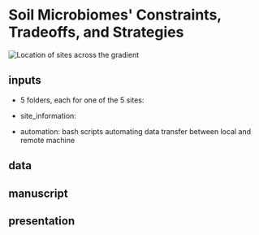 # Soil Microbiomes' Constraints, Tradeoffs, and Strategies 

![Location of sites across the gradient](https://github.com/bioatmosphere/microbiome-climate-gradient/blob/master/inputs/site_information/figures/site_location.jpg)

## inputs
- 5 folders, each for one of the 5 sites:

- site_information:

- automation: bash scripts automating data transfer between local and remote machine

## data

## manuscript

## presentation
